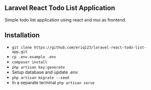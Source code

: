 ## Laravel React Todo List Application

Simple todo list application using react and mui as frontend.

## Installation

-   `git clone https://github.com/eriq123/laravel-react-todo-list-app.git`
-   `cp .env.example .env`
-   `composer install`
-   `php artisan key:generate`
-   Setup database and update .env
-   `php artisan migrate --seed`
-   In a separate terminal `php artisan serve`
